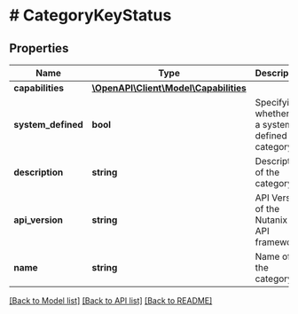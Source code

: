 # # CategoryKeyStatus

## Properties

Name | Type | Description | Notes
------------ | ------------- | ------------- | -------------
**capabilities** | [**\OpenAPI\Client\Model\Capabilities**](Capabilities.md) |  | [optional]
**system_defined** | **bool** | Specifying whether its a system defined category. | [optional] [readonly]
**description** | **string** | Description of the category. | [optional]
**api_version** | **string** | API Version of the Nutanix v3 API framework. | [optional] [default to '3.1.0']
**name** | **string** | Name of the category. |

[[Back to Model list]](../../README.md#models) [[Back to API list]](../../README.md#endpoints) [[Back to README]](../../README.md)
